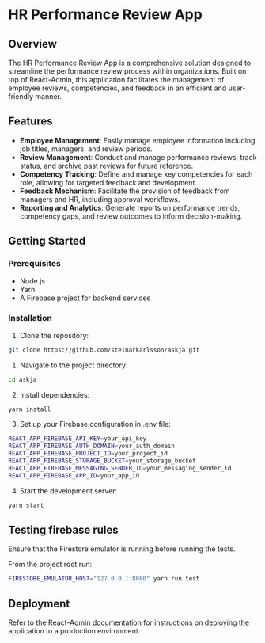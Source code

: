 

# HR Performance Review App

## Overview

The HR Performance Review App is a comprehensive solution designed to streamline the performance review process within organizations. Built on top of React-Admin, this application facilitates the management of employee reviews, competencies, and feedback in an efficient and user-friendly manner.

## Features

- **Employee Management**: Easily manage employee information including job titles, managers, and review periods.
- **Review Management**: Conduct and manage performance reviews, track status, and archive past reviews for future reference.
- **Competency Tracking**: Define and manage key competencies for each role, allowing for targeted feedback and development.
- **Feedback Mechanism**: Facilitate the provision of feedback from managers and HR, including approval workflows.
- **Reporting and Analytics**: Generate reports on performance trends, competency gaps, and review outcomes to inform decision-making.

## Getting Started

### Prerequisites

- Node.js
- Yarn
- A Firebase project for backend services

### Installation

1. Clone the repository:
```bash
git clone https://github.com/steinarkarlsson/askja.git
```

1. Navigate to the project directory:
```bash
cd askja
```
2. Install dependencies:
```bash
yarn install
```

3. Set up your Firebase configuration in .env file:
```bash
REACT_APP_FIREBASE_API_KEY=your_api_key
REACT_APP_FIREBASE_AUTH_DOMAIN=your_auth_domain
REACT_APP_FIREBASE_PROJECT_ID=your_project_id
REACT_APP_FIREBASE_STORAGE_BUCKET=your_storage_bucket
REACT_APP_FIREBASE_MESSAGING_SENDER_ID=your_messaging_sender_id
REACT_APP_FIREBASE_APP_ID=your_app_id
```
4. Start the development server:
```bash
yarn start
```


## Testing firebase rules

Ensure that the Firestore emulator is running before running the tests.

From the project root run:
```bash
FIRESTORE_EMULATOR_HOST="127.0.0.1:8080" yarn run test
```

## Deployment
Refer to the React-Admin documentation for instructions on deploying the application to a production environment.
